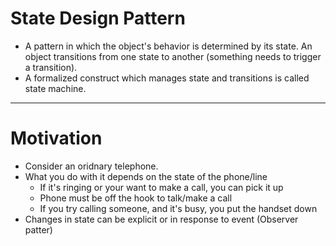 # State Design Pattern

- A pattern in which the object's behavior is determined by its state. An object transitions from one state to another (something needs to trigger a transition).
- A formalized construct which manages state and transitions is called state machine.

---

# Motivation

- Consider an oridnary telephone.
- What you do with it depends on the state of the phone/line
  - If it's ringing or your want to make a call, you can pick it up
  - Phone must be off the hook to talk/make a call
  - If you try calling someone, and it's busy, you put the handset down
- Changes in state can be explicit or in response to event (Observer patter)
